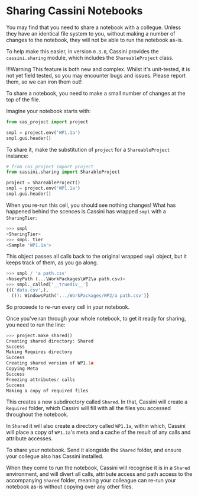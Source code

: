 # Sharing Cassini Notebooks

You may find that you need to share a notebook with a collegue. Unless they have an identical file system to you, without making a number of changes to the notebook, they will not be able to run the notebook as-is.

To help make this easier, in version `0.3.0`, Cassini provides the `cassini.sharing` module, which includes the `ShareableProject` class.

!!!Warning
    This feature is both new and complex. Whilst it's unit-tested, it is not yet field tested, so you may encounter bugs and issues. Please report them, so we can iron them out!

To share a notebook, you need to make a small number of changes at the top of the file.

Imagine your notebook starts with:

```python
from cas_project import project

smpl = project.env('WP1.1a')
smpl.gui.header()
```

To share it, make the substitution of `project` for a `ShareableProject` instance:

```python
# from cas_project import project
from cassini.sharing import SharableProject

project = ShareableProject()
smpl = project.env('WP1.1a')
smpl.gui.header()
```

When you re-run this cell, you should see nothing changes! What has happened behind the scences is Cassini has wrapped `smpl` with a `SharingTier`:

```python
>>> smpl
<SharingTier>
>>> smpl._tier
<Sample 'WP1.1a'>
```

This object passes all calls back to the original wrapped `smpl` object, but it keeps track of them, as you go along.

```python
>>> smpl / 'a path.csv'
<NoseyPath (...\WorkPackages\WP2\a path.csv)>
>>> smpl._called['__truediv__']
{(('data.csv',),
  ()): WindowsPath('.../WorkPackages/WP2/a path.csv')}
```

So proceede to re-run every cell in your notebook. 

Once you've ran through your whole notebook, to get it ready for sharing, you need to run the line:

```python
>>> project.make_shared()
Creating shared directory: Shared
Success
Making Requires directory
Success
Creating shared version of WP1.1a
Copying Meta
Success
Freezing attributes/ calls
Success
Making a copy of required files
```

This creates a new subdirectory called `Shared`. In that, Cassini will create a `Required` folder, which Cassini will fill with all the files you accessed throughout the notebook.

In `Shared` it will also create a directory called `WP1.1a`, within which, Cassini will place a copy of `WP1.1a`'s meta and a cache of the result of any calls and attribute accesses.

To share your notebook. Send it alongside the `Shared` folder, and ensure your collegue also has Cassini installed.

When they come to run the notebook, Cassini will recognise it is in a `Shared` environment, and will divert all calls, attribute access and path access to the accompanying `Shared` folder, meaning your colleague can re-run your notebook as-is without copying over any other files.
